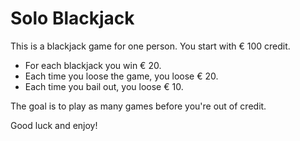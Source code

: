 # Solo Blackjack

This is a blackjack game for one person. You start with € 100 credit. 
- For each blackjack you win € 20. 
- Each time you loose the game, you loose € 20. 
- Each time you bail out, you loose € 10. 

The goal is to play as many games before you're out of credit.

Good luck and enjoy!

